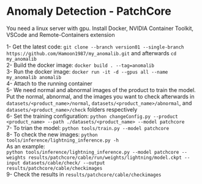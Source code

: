 # Anomaly Detection - PatchCore

You need a linux server with gpu. Install Docker, NVIDIA Container Toolkit, VSCode and Remote-Containers extension  
  

1- Get the latest code: ```git clone --branch version01 --single-branch https://github.com/Hamoon1987/my_anomalib.git``` and afterwards ```cd my_anomalib```    
2- Build the docker image: ```docker build . --tag=anomalib```  
3- Run the docker image: ```docker run -it -d --gpus all --name my_anomalib anomalib```  
4- Attach to the running container  
5- We need normal and abnormal images of the product to train the model. Put the normal, abnormal, and the images you want to check afterwards in ```datasets/<product_name>/normal```, ```datasets/<product_name>/abnormal```, and ```datasets/<product_name>/check``` folders respectively  
6- Set the training configuration: ```python changeConfig.py --product <product_name> --path ./datasets/<product_name> --model patchcore```  
7- To trian the model: ```python tools/train.py --model patchcore```  
8- To check the new images: ```python tools/inference/lightning_inference.py -h```  
As an example:  
```python tools/inference/lightning_inference.py --model patchcore --weights results/patchcore/cable/run/weights/lightning/model.ckpt --input datasets/cable/check/ --output results/patchcore/cable/checkimages```  
9- Check the results in ```results/patchcore/cable/checkimages```  
